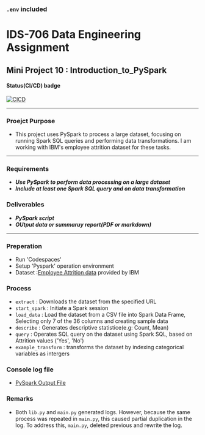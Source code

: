 ### `.env` included

# IDS-706 Data Engineering Assignment
## Mini Project 10 : Introduction_to_PySpark

#### Status(CI/CD) badge 
[![CICD](https://github.com/nogibjj/Mini_PJT_10_Introduction_to_PySpark/actions/workflows/cicd.yml/badge.svg)](https://github.com/nogibjj/Mini_PJT_10_Introduction_to_PySpark/actions/workflows/cicd.yml)

---------
### Proejct Purpose

- This project uses PySpark to process a large dataset, focusing on running Spark SQL queries and performing data transformations. I am working with IBM's employee attrition dataset for these tasks.

-----

### Requirements

* ***Use PySpark to perform data processing on a large dataset***
* ***Include at least one Spark SQL query and on data transformation***

### Deliverables

* ***PySpark script***
* ***OUtput data or summaruy report(PDF or markdown)***

--------

### Preperation
* Run 'Codespaces'  
* Setup 'Pyspark' operation environment
* Dataset :[Employee Attrition data](Data/HR_1.csv) provided by IBM

### Process

* `extract` : Downloads the dataset from the specified URL 
* `start_spark` : Initiate a Spark session
* `load_data` : Load the dataset from a CSV file into Spark Data Frame, Selecting only 7 of the 36 columns and creating sample data
* `describe` : Generates descriptive statistice(e.g: Count, Mean)
* `query` : Operates SQL query on the dataset using Spark SQL, based on Attrition values ('Yes', 'No')
* `example_transform` : transforms the dataset by indexing categorical variables as intergers


### Console log file
* [PySpark Output File](pyspark_output.md)

### Remarks
* Both `lib.py` and `main.py` generated logs. However, because the same process was repeated in `main.py`, this caused partial duplication in the log. To address this, `main.py`, deleted previous and rewrite the log.
